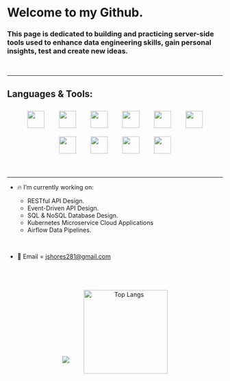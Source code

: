 # Welcome to my Github. 
### This page is dedicated to building and practicing server-side tools used to enhance data engineering skills, gain personal insights, test and create new ideas. 

<br>

-----
## Languages & Tools:

<p align="center"> 
  <a href="https://airflow.apache.org/"><img width="40" hspace="15" vspace="10" src="https://github.com/jshores281/jshores281/assets/52839097/cc7325e0-a614-495c-bfcf-0e01178b586c"/></a>
  <a href="https://www.python.org/"><img width="40" hspace="15" vspace="10" src="https://user-images.githubusercontent.com/52839097/196538956-97c8ce36-abad-4f3b-a133-5552e8b630fe.svg"/></a>
  <a href="https://www.docker.com/"><img width="40" hspace="15" vspace="10" src="https://github.com/jshores281/jshores281/assets/52839097/1d2fb11c-3019-46b2-8c6b-fc13d9c73682"/></a>
  <a href="https://kubernetes.io/"><img width="40" hspace="15" vspace="10" src="https://github.com/jshores281/jshores281/assets/52839097/0306fe41-4046-4692-b571-3ec7ceccf666"/></a>
  <a href="https://aws.amazon.com/ec2/"><img width="40" hspace="15" vspace="10" src="https://user-images.githubusercontent.com/52839097/196538073-a7d41d8b-082e-47c0-a786-4dcb4e9f94cd.svg"/></a>
  <a href="https://www.datastax.com"><img width="40" hspace="15" vspace="10" src="https://github.com/jshores281/jshores281/assets/52839097/7e0c6d32-98ab-40aa-b7e3-df7fc714944b"/></a>  
  <a href="https://www.postgresql.org/"><img width="40" hspace="15" vspace="10" src="https://user-images.githubusercontent.com/52839097/196541997-9f3ab090-f5ac-45ca-a15f-b2a6aee380f7.svg"/></a>
  <a href="https://www.microsoft.com/en-us/sql-server/sql-server-2019"><img width="40" hspace="15" vspace="10" src="https://user-images.githubusercontent.com/52839097/196542082-d01e7638-e769-4a03-b916-0d8711ee6318.svg"/></a>
  <a href="https://www.vmware.com/"><img width="40" hspace="15" vspace="10" src="https://user-images.githubusercontent.com/52839097/196550181-3480d0ce-ae32-40bc-b6ed-2334cca59341.svg"/></a>
  <a href="https://www.linux.org/"><img width="40" hspace="15" vspace="10" src="https://github.com/jshores281/jshores281/assets/52839097/535f97db-5009-4190-992d-5006a9f9261f"/></a>
</p>

<br>

-----

- :fire: I’m currently working on: 

  - RESTful API Design.
  - Event-Driven API Design.
  - SQL & NoSQL Database Design.
  - Kubernetes Microservice Cloud Applications
  - Airflow Data Pipelines.
 
<br>

- :key: Email = jshores281@gmail.com

<br>

<p align="center"> 
  <a href="https://github.com/jshores281?tab=repositories"><img  hspace="15" vspace="25" src="https://github-readme-stats.vercel.app/api?username=jshores281&show_icons=true&theme=dark" Jshores GitHub stats/></a>
  <a href="https://github.com/jshores281?tab=repositories"><img height="196" hspace="15" vspace="25" src="https://github-readme-stats.vercel.app/api/top-langs/?username=jshores281&langs_count=8&theme=dark" alt="Top Langs"/></a>
</p>

